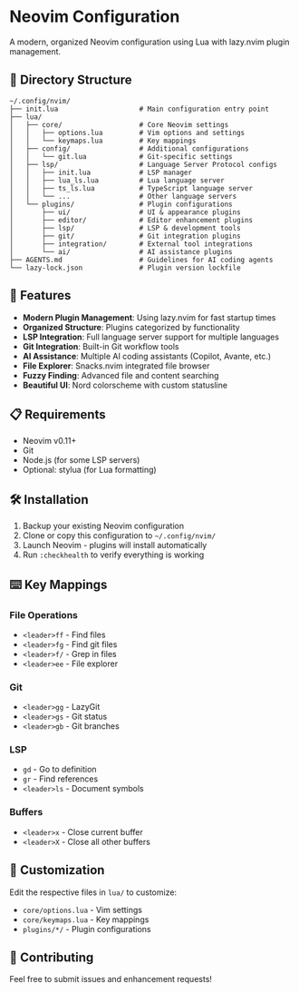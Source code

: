# Neovim Configuration

A modern, organized Neovim configuration using Lua with lazy.nvim plugin management.

## 📁 Directory Structure

```
~/.config/nvim/
├── init.lua                    # Main configuration entry point
├── lua/
│   ├── core/                   # Core Neovim settings
│   │   ├── options.lua         # Vim options and settings
│   │   └── keymaps.lua         # Key mappings
│   ├── config/                 # Additional configurations
│   │   └── git.lua             # Git-specific settings
│   ├── lsp/                    # Language Server Protocol configs
│   │   ├── init.lua            # LSP manager
│   │   ├── lua_ls.lua          # Lua language server
│   │   ├── ts_ls.lua           # TypeScript language server
│   │   └── ...                 # Other language servers
│   └── plugins/                # Plugin configurations
│       ├── ui/                 # UI & appearance plugins
│       ├── editor/             # Editor enhancement plugins
│       ├── lsp/                # LSP & development tools
│       ├── git/                # Git integration plugins
│       ├── integration/        # External tool integrations
│       └── ai/                 # AI assistance plugins
├── AGENTS.md                   # Guidelines for AI coding agents
└── lazy-lock.json              # Plugin version lockfile
```

## 🚀 Features

- **Modern Plugin Management**: Using lazy.nvim for fast startup times
- **Organized Structure**: Plugins categorized by functionality
- **LSP Integration**: Full language server support for multiple languages
- **Git Integration**: Built-in Git workflow tools
- **AI Assistance**: Multiple AI coding assistants (Copilot, Avante, etc.)
- **File Explorer**: Snacks.nvim integrated file browser
- **Fuzzy Finding**: Advanced file and content searching
- **Beautiful UI**: Nord colorscheme with custom statusline

## 📋 Requirements

- Neovim v0.11+
- Git
- Node.js (for some LSP servers)
- Optional: stylua (for Lua formatting)

## 🛠️ Installation

1. Backup your existing Neovim configuration
2. Clone or copy this configuration to `~/.config/nvim/`
3. Launch Neovim - plugins will install automatically
4. Run `:checkhealth` to verify everything is working

## ⌨️ Key Mappings

### File Operations
- `<leader>ff` - Find files
- `<leader>fg` - Find git files
- `<leader>f/` - Grep in files
- `<leader>ee` - File explorer

### Git
- `<leader>gg` - LazyGit
- `<leader>gs` - Git status
- `<leader>gb` - Git branches

### LSP
- `gd` - Go to definition
- `gr` - Find references
- `<leader>ls` - Document symbols

### Buffers
- `<leader>x` - Close current buffer
- `<leader>X` - Close all other buffers

## 🔧 Customization

Edit the respective files in `lua/` to customize:
- `core/options.lua` - Vim settings
- `core/keymaps.lua` - Key mappings  
- `plugins/*/` - Plugin configurations

## 📝 Contributing

Feel free to submit issues and enhancement requests!
